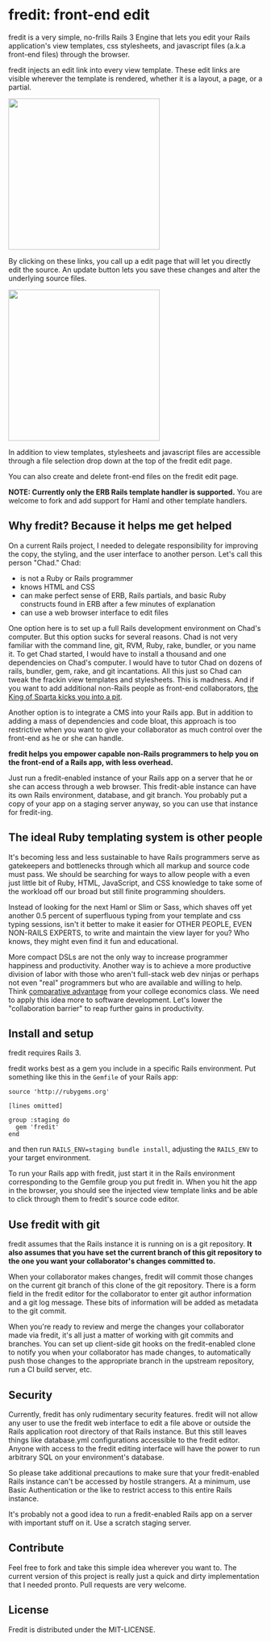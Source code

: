 # fredit: front-end edit

fredit is a very simple, no-frills Rails 3 Engine that lets you edit your
Rails application's view templates, css stylesheets, and javascript
files (a.k.a front-end files) through the browser.

fredit injects an edit link into every view template. These edit links
are visible wherever the template is rendered, whether it is a layout,
a page, or a partial. 

<img style="width:300px" src="https://github.com/danchoi/fredit/raw/master/screens/links.png"/>

By clicking on these links, you call up a edit page that will let you
directly edit the source. An update button lets you save these changes
and alter the underlying source files.

<img style="width:300px" src="https://github.com/danchoi/fredit/raw/master/screens/fredit.png"/>

In addition to view templates, stylesheets and javascript files are
accessible through a file selection drop down at the top of the fredit
edit page. 

You can also create and delete front-end files on the fredit edit page.

**NOTE: Currently only the ERB Rails template handler is supported.**
You are welcome to fork and add support for Haml and other template
handlers. 


## Why fredit? Because it helps me get helped

On a current Rails project, I needed to delegate responsibility for
improving the copy, the styling, and the user interface to another
person. Let's call this person "Chad." Chad:

* is not a Ruby or Rails programmer
* knows HTML and CSS
* can make perfect sense of ERB, Rails partials, and basic Ruby
  constructs found in ERB after a few minutes of explanation 
* can use a web browser interface to edit files

One option here is to set up a full Rails development environment on
Chad's computer. But this option sucks for several reasons. Chad is not
very familiar with the command line, git, RVM, Ruby, rake, bundler, or
you name it. To get Chad started, I would have to install a thousand and
one dependencies on Chad's computer. I would have to tutor Chad on
dozens of rails, bundler, gem, rake, and git incantations.  All this
just so Chad can tweak the frackin view templates and stylesheets. This
is madness. And if you want to add additional non-Rails people as
front-end collaborators, [the King of Sparta kicks you into a
pit][sparta].

[sparta]:http://www.youtube.com/watch?v=-qR0Uke2XNI

Another option is to integrate a CMS into your Rails app. But in
addition to adding a mass of dependencies and code bloat, this approach
is too restrictive when you want to give your collaborator as much
control over the front-end as he or she can handle.

**fredit helps you empower capable non-Rails programmers to help you on
the front-end of a Rails app, with less overhead.** 

Just run a fredit-enabled instance of your Rails app on a server that he
or she can access through a web browser.  This fredit-able instance can
have its own Rails environment, database, and git branch. You probably
put a copy of your app on a staging server anyway, so you can use that
instance for fredit-ing.

## The ideal Ruby templating system is other people

It's becoming less and less sustainable to have Rails programmers serve
as gatekeepers and bottlenecks through which all markup and source code
must pass.  We should be searching for ways to allow people with a even
just little bit of Ruby, HTML, JavaScript, and CSS knowledge to take
some of the workload off our broad but still finite programming
shoulders.  

Instead of looking for the next Haml or Slim or Sass, which shaves off
yet another 0.5 percent of superfluous typing from your template and css
typing sessions, isn't it better to make it easier for OTHER PEOPLE,
EVEN NON-RAILS EXPERTS, to write and maintain the view layer for you?
Who knows, they might even find it fun and educational.

More compact DSLs are not the only way to increase programmer happiness
and productivity. Another way is to achieve a more productive division
of labor with those who aren't full-stack web dev ninjas or perhaps not
even "real" programmers but who are available and willing to help.
Think [comparative advantage][comparative] from your college economics
class. We need to apply this idea more to software development.  Let's
lower the "collaboration barrier" to reap further gains in productivity.

[comparative]:http://www.econlib.org/library/Topics/Details/comparativeadvantage.html


## Install and setup

fredit requires Rails 3.

fredit works best as a gem you include in a specific Rails
environment. Put something like this in the `Gemfile` of your Rails app:

    source 'http://rubygems.org'

    [lines omitted]

    group :staging do
      gem 'fredit'
    end

and then run `RAILS_ENV=staging bundle install`, adjusting the
`RAILS_ENV` to your target environment.

To run your Rails app with fredit, just start it in the Rails
environment corresponding to the Gemfile group you put fredit in. When
you hit the app in the browser, you should see the injected view
template links and be able to click through them to fredit's source code
editor.


## Use fredit with git 

fredit assumes that the Rails instance it is running on is a git
repository. **It also assumes that you have set the current branch of
this git repository to the one you want your collaborator's changes
committed to.**

When your collaborator makes changes, fredit will commit those changes
on the current git branch of this clone of the git repository. There is
a form field in the fredit editor for the collaborator to enter git
author information and a git log message. These bits of information
will be added as metadata to the git commit.

When you're ready to review and merge the changes your collaborator made
via fredit, it's all just a matter of working with git commits and
branches. You can set up client-side git hooks on the fredit-enabled
clone to notify you when your collaborator has made changes, to
automatically push those changes to the appropriate branch in the
upstream repository, run a CI build server, etc.


## Security

Currently, fredit has only rudimentary security features. fredit will
not allow any user to use the fredit web interface to edit a file above
or outside the Rails application root directory of that Rails instance.
But this still leaves things like database.yml configurations accessible
to the fredit editor. Anyone with access to the fredit editing interface
will have the power to run arbitrary SQL on your environment's database.

So please take additional precautions to make sure that your
fredit-enabled Rails instance can't be accessed by hostile strangers.
At a minimum, use Basic Authentication or the like to restrict access to
this entire Rails instance. 

It's probably not a good idea to run a fredit-enabled Rails app on a
server with important stuff on it. Use a scratch staging server.


## Contribute

Feel free to fork and take this simple idea wherever you want to. The
current version of this project is really just a quick and dirty
implementation that I needed pronto. Pull requests are very welcome.



## License

Fredit is distributed under the MIT-LICENSE.

